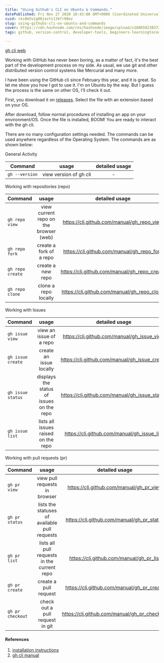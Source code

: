 ```yaml
---
title: "Using Github's CLI on Ubuntu & Commands."
datePublished: Fri Nov 27 2020 18:43:08 GMT+0000 (Coordinated Universal Time)
cuid: cki0m5v1g00jezts134fr90ez
slug: using-githubs-cli-on-ubuntu-and-commands
cover: https://cdn.hashnode.com/res/hashnode/image/upload/v1606502383723/PKKHearC3.png
tags: github, version-control, developer-tools, beginners-learningtocode-100daysofcode

---
```


[gh cli web](https://cli.github.com/)

Working with GitHub has never been boring, as a matter of fact, it's the best part of the development process on my side. As usual, we use git and other distributed version control systems like Mercurial and many more.

I have been using the GitHub cli since February this year, and it is great. So let me show you how I got to use it. I'm on Ubuntu by the way. But I guess the process is the same on other OS, I'll check it out.

First, you download it on [releases](https://github.com/cli/cli/releases). Select the file with an extension based on your OS. 

After download, follow normal procedures of installing an app on your environment/OS. Once the file is installed, BOOM! You are ready to interact with the gh cli.  

There are no many configuration settings needed. The commands can be used anywhere regardless of the Operating System. The commands are as shown below:

General Activity

| Command        | usage        | detailed usage |
| ------------- |:-------------:|:-------------:| 
| `gh --version` | view version of gh cli | - |

Working with repositories (repo)

| Command        | usage        | detailed usage |
| ------------- |:-------------:|:-------------:|
| `gh repo view` | view current repo on the browser (web) | https://cli.github.com/manual/gh_repo_view |   
| `gh repo fork` | create a fork of a repo | https://cli.github.com/manual/gh_repo_fork |
| `gh repo create` | create a new repo | https://cli.github.com/manual/gh_repo_create |
| `gh repo clone` | clone a repo locally | https://cli.github.com/manual/gh_repo_clone |

Working with Issues

| Command        | usage        | detailed usage |
| ------------- |:-------------:|:-------------:|
| `gh issue view` | view an issue of a repo | https://cli.github.com/manual/gh_issue_view |
| `gh issue create` | create an issue locally | https://cli.github.com/manual/gh_issue_create |
| `gh issue status` | displays the status of issues on the repo | https://cli.github.com/manual/gh_issue_status |
| `gh issue list` | lists all issues raised on the repo | https://cli.github.com/manual/gh_issue_list |

Working with pull requests (pr)

| Command        | usage        | detailed usage |
| ------------- |:-------------:|:-------------:|
| `gh pr view` | view pull requests in browser | https://cli.github.com/manual/gh_pr_view |
| `gh pr status` | lists the statuses of available pull requests | https://cli.github.com/manual/gh_pr_status |
| `gh pr list` | lists all pull requests in the current repo | https://cli.github.com/manual/gh_pr_list |
| `gh pr create` | create a pull request | https://cli.github.com/manual/gh_pr_create |
| `gh pr checkout` | check out a pull request in git | https://cli.github.com/manual/gh_pr_checkout |

#### References
1. [installation instructions](https://cli.github.com/manual/installation)
2. [gh cli manual](https://cli.github.com/manual/)





